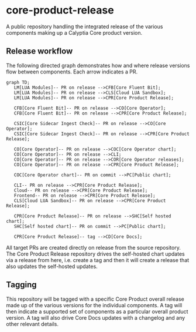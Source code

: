 # core-product-release

A public repository handling the integrated release of the various
components making up a Calyptia Core product version.

## Release workflow

The following directed graph demonstrates how and where release versions flow between components.
Each arrow indicates a PR.

```mermaid
graph TD;
   LM[LUA Modules]-- PR on release -->CFB[Core Fluent Bit];
   LM[LUA Modules]-- PR on release -->CLS[Cloud LUA Sandbox];
   LM[LUA Modules]-- PR on release -->CPR[Core Product Release];

   CFB[Core Fluent Bit]-- PR on release -->CO[Core Operator];
   CFB[Core Fluent Bit]-- PR on release -->CPR[Core Product Release];

   CSIC[Core Sidecar Ingest Check]-- PR on release -->CO[Core Operator];
   CSIC[Core Sidecar Ingest Check]-- PR on release -->CPR[Core Product Release];

   CO[Core Operator]-- PR on release -->COC[Core Operator chart];
   CO[Core Operator]-- PR on release -->CLI;
   CO[Core Operator]-- PR on release -->COR[Core Operator releases];
   CO[Core Operator]-- PR on release -->CPR[Core Product Release];

   COC[Core Operator chart]-- PR on commit -->PC[Public chart];

   CLI-- PR on release -->CPR[Core Product Release];
   Cloud-- PR on release -->CPR[Core Product Release];
   Frontend-- PR on release -->CPR[Core Product Release];
   CLS[Cloud LUA Sandbox]-- PR on release -->CPR[Core Product Release];

   CPR[Core Product Release]-- PR on release -->SHC[Self hosted chart];
   SHC[Self hosted chart]-- PR on commit -->PC[Public chart];

   CPR[Core Product Release]-- tag -->CD[Core Docs];
```

All target PRs are created directly on release from the source repository.
The Core Product Release repository drives the self-hosted chart updates via a release from here, i.e. create a tag and then it will create a release that also updates the self-hosted updates.

## Tagging

This repository will be tagged with a specific Core Product overall release made up of the various versions for the individual components.
A tag will then indicate a supported set of components as a particular overall product version.
A tag will also drive Core Docs updates with a changelog and any other relevant details.

